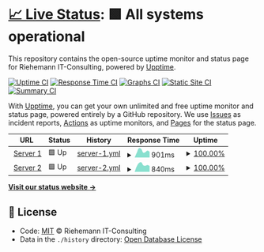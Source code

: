 # [📈 Live Status](https://status.riehemann.net): <!--live status--> **🟩 All systems operational**

This repository contains the open-source uptime monitor and status page for Riehemann IT-Consulting, powered by [Upptime](https://github.com/upptime/upptime).

[![Uptime CI](https://github.com/koj-co/upptime/workflows/Uptime%20CI/badge.svg)](https://github.com/koj-co/upptime/actions?query=workflow%3A%22Uptime+CI%22)
[![Response Time CI](https://github.com/koj-co/upptime/workflows/Response%20Time%20CI/badge.svg)](https://github.com/koj-co/upptime/actions?query=workflow%3A%22Response+Time+CI%22)
[![Graphs CI](https://github.com/koj-co/upptime/workflows/Graphs%20CI/badge.svg)](https://github.com/koj-co/upptime/actions?query=workflow%3A%22Graphs+CI%22)
[![Static Site CI](https://github.com/koj-co/upptime/workflows/Static%20Site%20CI/badge.svg)](https://github.com/koj-co/upptime/actions?query=workflow%3A%22Static+Site+CI%22)
[![Summary CI](https://github.com/koj-co/upptime/workflows/Summary%20CI/badge.svg)](https://github.com/koj-co/upptime/actions?query=workflow%3A%22Summary+CI%22)

With [Upptime](https://upptime.js.org), you can get your own unlimited and free uptime monitor and status page, powered entirely by a GitHub repository. We use [Issues](https://github.com/riehemann-it/upptime-status/issues) as incident reports, [Actions](https://github.com/riehemann-it/upptime-status/actions) as uptime monitors, and [Pages](https://status.riehemann.net) for the status page.

<!--start: status pages-->
<!-- This summary is generated by Upptime (https://github.com/upptime/upptime) -->
<!-- Do not edit this manually, your changes will be overwritten -->
<!-- prettier-ignore -->
| URL | Status | History | Response Time | Uptime |
| --- | ------ | ------- | ------------- | ------ |
| <img alt="" src="https://icons.duckduckgo.com/ip3/server1.riehemann.net.ico" height="13"> [Server 1](https://server1.riehemann.net) | 🟩 Up | [server-1.yml](https://github.com/riehemann-it/upptime-status/commits/HEAD/history/server-1.yml) | <details><summary><img alt="Response time graph" src="./graphs/server-1/response-time-week.png" height="20"> 901ms</summary><br><a href="https://status.riehemann.net/history/server-1"><img alt="Response time 910" src="https://img.shields.io/endpoint?url=https%3A%2F%2Fraw.githubusercontent.com%2Friehemann-it%2Fupptime-status%2FHEAD%2Fapi%2Fserver-1%2Fresponse-time.json"></a><br><a href="https://status.riehemann.net/history/server-1"><img alt="24-hour response time 791" src="https://img.shields.io/endpoint?url=https%3A%2F%2Fraw.githubusercontent.com%2Friehemann-it%2Fupptime-status%2FHEAD%2Fapi%2Fserver-1%2Fresponse-time-day.json"></a><br><a href="https://status.riehemann.net/history/server-1"><img alt="7-day response time 901" src="https://img.shields.io/endpoint?url=https%3A%2F%2Fraw.githubusercontent.com%2Friehemann-it%2Fupptime-status%2FHEAD%2Fapi%2Fserver-1%2Fresponse-time-week.json"></a><br><a href="https://status.riehemann.net/history/server-1"><img alt="30-day response time 885" src="https://img.shields.io/endpoint?url=https%3A%2F%2Fraw.githubusercontent.com%2Friehemann-it%2Fupptime-status%2FHEAD%2Fapi%2Fserver-1%2Fresponse-time-month.json"></a><br><a href="https://status.riehemann.net/history/server-1"><img alt="1-year response time 910" src="https://img.shields.io/endpoint?url=https%3A%2F%2Fraw.githubusercontent.com%2Friehemann-it%2Fupptime-status%2FHEAD%2Fapi%2Fserver-1%2Fresponse-time-year.json"></a></details> | <details><summary><a href="https://status.riehemann.net/history/server-1">100.00%</a></summary><a href="https://status.riehemann.net/history/server-1"><img alt="All-time uptime 99.98%" src="https://img.shields.io/endpoint?url=https%3A%2F%2Fraw.githubusercontent.com%2Friehemann-it%2Fupptime-status%2FHEAD%2Fapi%2Fserver-1%2Fuptime.json"></a><br><a href="https://status.riehemann.net/history/server-1"><img alt="24-hour uptime 100.00%" src="https://img.shields.io/endpoint?url=https%3A%2F%2Fraw.githubusercontent.com%2Friehemann-it%2Fupptime-status%2FHEAD%2Fapi%2Fserver-1%2Fuptime-day.json"></a><br><a href="https://status.riehemann.net/history/server-1"><img alt="7-day uptime 100.00%" src="https://img.shields.io/endpoint?url=https%3A%2F%2Fraw.githubusercontent.com%2Friehemann-it%2Fupptime-status%2FHEAD%2Fapi%2Fserver-1%2Fuptime-week.json"></a><br><a href="https://status.riehemann.net/history/server-1"><img alt="30-day uptime 100.00%" src="https://img.shields.io/endpoint?url=https%3A%2F%2Fraw.githubusercontent.com%2Friehemann-it%2Fupptime-status%2FHEAD%2Fapi%2Fserver-1%2Fuptime-month.json"></a><br><a href="https://status.riehemann.net/history/server-1"><img alt="1-year uptime 100.00%" src="https://img.shields.io/endpoint?url=https%3A%2F%2Fraw.githubusercontent.com%2Friehemann-it%2Fupptime-status%2FHEAD%2Fapi%2Fserver-1%2Fuptime-year.json"></a></details>
| <img alt="" src="https://icons.duckduckgo.com/ip3/server2.riehemann.net.ico" height="13"> [Server 2](https://server2.riehemann.net) | 🟩 Up | [server-2.yml](https://github.com/riehemann-it/upptime-status/commits/HEAD/history/server-2.yml) | <details><summary><img alt="Response time graph" src="./graphs/server-2/response-time-week.png" height="20"> 840ms</summary><br><a href="https://status.riehemann.net/history/server-2"><img alt="Response time 877" src="https://img.shields.io/endpoint?url=https%3A%2F%2Fraw.githubusercontent.com%2Friehemann-it%2Fupptime-status%2FHEAD%2Fapi%2Fserver-2%2Fresponse-time.json"></a><br><a href="https://status.riehemann.net/history/server-2"><img alt="24-hour response time 699" src="https://img.shields.io/endpoint?url=https%3A%2F%2Fraw.githubusercontent.com%2Friehemann-it%2Fupptime-status%2FHEAD%2Fapi%2Fserver-2%2Fresponse-time-day.json"></a><br><a href="https://status.riehemann.net/history/server-2"><img alt="7-day response time 840" src="https://img.shields.io/endpoint?url=https%3A%2F%2Fraw.githubusercontent.com%2Friehemann-it%2Fupptime-status%2FHEAD%2Fapi%2Fserver-2%2Fresponse-time-week.json"></a><br><a href="https://status.riehemann.net/history/server-2"><img alt="30-day response time 821" src="https://img.shields.io/endpoint?url=https%3A%2F%2Fraw.githubusercontent.com%2Friehemann-it%2Fupptime-status%2FHEAD%2Fapi%2Fserver-2%2Fresponse-time-month.json"></a><br><a href="https://status.riehemann.net/history/server-2"><img alt="1-year response time 877" src="https://img.shields.io/endpoint?url=https%3A%2F%2Fraw.githubusercontent.com%2Friehemann-it%2Fupptime-status%2FHEAD%2Fapi%2Fserver-2%2Fresponse-time-year.json"></a></details> | <details><summary><a href="https://status.riehemann.net/history/server-2">100.00%</a></summary><a href="https://status.riehemann.net/history/server-2"><img alt="All-time uptime 99.99%" src="https://img.shields.io/endpoint?url=https%3A%2F%2Fraw.githubusercontent.com%2Friehemann-it%2Fupptime-status%2FHEAD%2Fapi%2Fserver-2%2Fuptime.json"></a><br><a href="https://status.riehemann.net/history/server-2"><img alt="24-hour uptime 100.00%" src="https://img.shields.io/endpoint?url=https%3A%2F%2Fraw.githubusercontent.com%2Friehemann-it%2Fupptime-status%2FHEAD%2Fapi%2Fserver-2%2Fuptime-day.json"></a><br><a href="https://status.riehemann.net/history/server-2"><img alt="7-day uptime 100.00%" src="https://img.shields.io/endpoint?url=https%3A%2F%2Fraw.githubusercontent.com%2Friehemann-it%2Fupptime-status%2FHEAD%2Fapi%2Fserver-2%2Fuptime-week.json"></a><br><a href="https://status.riehemann.net/history/server-2"><img alt="30-day uptime 100.00%" src="https://img.shields.io/endpoint?url=https%3A%2F%2Fraw.githubusercontent.com%2Friehemann-it%2Fupptime-status%2FHEAD%2Fapi%2Fserver-2%2Fuptime-month.json"></a><br><a href="https://status.riehemann.net/history/server-2"><img alt="1-year uptime 100.00%" src="https://img.shields.io/endpoint?url=https%3A%2F%2Fraw.githubusercontent.com%2Friehemann-it%2Fupptime-status%2FHEAD%2Fapi%2Fserver-2%2Fuptime-year.json"></a></details>

<!--end: status pages-->

[**Visit our status website →**](https://status.riehemann.net)

## 📄 License

- Code: [MIT](./LICENSE) © Riehemann IT-Consulting
- Data in the `./history` directory: [Open Database License](https://opendatacommons.org/licenses/odbl/1-0/)
